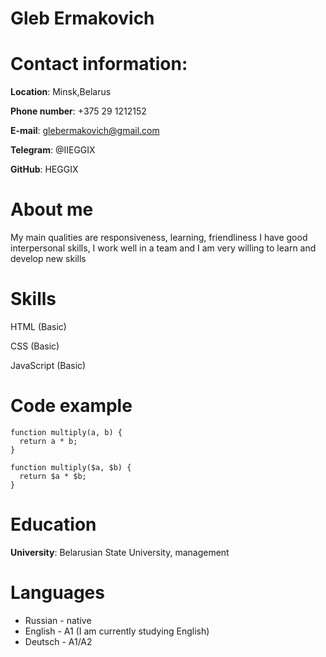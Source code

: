 # **Gleb Ermakovich**
# **Contact information:**
**Location**: Minsk,Belarus

**Phone number**: +375 29 1212152

**E-mail**: glebermakovich@gmail.com

**Telegram**: @IIEGGIX

**GitHub**: HEGGIX
# **About me**
My main qualities are responsiveness, learning, friendliness
I have good interpersonal skills, I work well in a team and I am very willing to learn and develop new skills
# Skills
HTML (Basic)

CSS (Basic)

JavaScript (Basic)
# Code example

    function multiply(a, b) {
      return a * b;
    }
    
    function multiply($a, $b) {
      return $a * $b;
    }
    
# Education
**University**: Belarusian State University, management

# Languages
* Russian - native
* English - A1 (I am currently studying English)
* Deutsch - A1/A2
